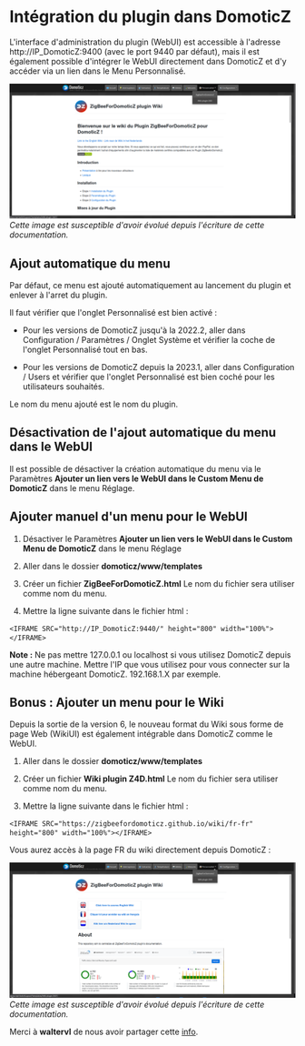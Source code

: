 # Intégration du plugin dans DomoticZ

L'interface d'administration du plugin (WebUI) est accessible à l'adresse http://IP_DomoticZ:9400 (avec le port 9440 par défaut), mais il est également possible d'intégrer le WebUI directement dans DomoticZ et d'y accéder via un lien dans le Menu Personnalisé.

![Intégration du WebUI](Images/FR_DomoticZ-WebUI.png)
*Cette image est susceptible d'avoir évolué depuis l'écriture de cette documentation.*

## Ajout automatique du menu

Par défaut, ce menu est ajouté automatiquement au lancement du plugin et enlever à l'arret du plugin.

Il faut vérifier que l'onglet Personnalisé est bien activé :

* Pour les versions de DomoticZ jusqu'à la 2022.2, aller dans Configuration / Paramètres / Onglet Système et vérifier la coche de l'onglet Personnalisé tout en bas.

* Pour les versions de DomoticZ depuis la 2023.1, aller dans Configuration / Users et vérifier que l'onglet Personnalisé est bien coché pour les utilisateurs souhaités.

Le nom du menu ajouté est le nom du plugin.


## Désactivation de l'ajout automatique du menu dans le WebUI

Il est possible de désactiver la création automatique du menu via le Paramètres __Ajouter un lien vers le WebUI dans le Custom Menu de DomoticZ__ dans le menu Réglage.


## Ajouter manuel d'un menu pour le WebUI

1. Désactiver le Paramètres __Ajouter un lien vers le WebUI dans le Custom Menu de DomoticZ__ dans le menu Réglage

2. Aller dans le dossier __domoticz/www/templates__

3. Créer un fichier __ZigBeeForDomoticZ.html__ Le nom du fichier sera utiliser comme nom du menu.

4. Mettre la ligne suivante dans le fichier html :

```
<IFRAME SRC="http://IP_DomoticZ:9440/" height="800" width="100%"></IFRAME>
```

__Note :__ Ne pas mettre 127.0.0.1 ou localhost si vous utilisez DomoticZ depuis une autre machine. Mettre l'IP que vous utilisez pour vous connecter sur la machine hébergeant DomoticZ. 192.168.1.X par exemple.


## Bonus : Ajouter un menu pour le Wiki

Depuis la sortie de la version 6, le nouveau format du Wiki sous forme de page Web (WikiUI) est également intégrable dans DomoticZ comme le WebUI.


1. Aller dans le dossier __domoticz/www/templates__

2. Créer un fichier __Wiki plugin Z4D.html__ Le nom du fichier sera utiliser comme nom du menu.

3. Mettre la ligne suivante dans le fichier html :

```
<IFRAME SRC="https://zigbeefordomoticz.github.io/wiki/fr-fr" height="800" width="100%"></IFRAME>
```

Vous aurez accès à la page FR du wiki directement depuis DomoticZ :

![Intégration du WikiUI](Images/FR_DomoticZ-WikiUI.png)
*Cette image est susceptible d'avoir évolué depuis l'écriture de cette documentation.*

Merci à __waltervl__ de nous avoir partager cette [info](https://www.domoticz.com/forum/viewtopic.php?t=38114).
